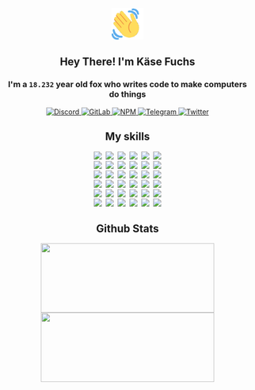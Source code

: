 <div><p align=center><img src=./resources/images/wave.gif width=64px height=64px></p><h2 align=center>Hey There! I'm Käse Fuchs</h2><h3 align=center>I'm a <code>18.232</code> year old fox who writes code to make computers do things</h3><p align=center><a href=https://discord.com/users/507526681125322772><img alt=Discord src="https://img.shields.io/badge/Discord-5865F2?logo=discord&logoColor=white&style=flat-square#9c32050e92da8fb25b1ac175c77901d4"> </a><a href=https://gitlab.com/kasefuchs><img alt=GitLab src="https://img.shields.io/badge/GitLab-330F63?logo=gitlab&logoColor=white&style=flat-square#9c32050e92da8fb25b1ac175c77901d4"> </a><a href=https://npmjs.com/~kasefuchs><img alt=NPM src="https://img.shields.io/badge/NPM-CB3837?logo=npm&logoColor=white&style=flat-square#9c32050e92da8fb25b1ac175c77901d4"> </a><a href=https://t.me/kasefuchs><img alt=Telegram src="https://img.shields.io/badge/Telegram-2CA5E0?logo=telegram&logoColor=white&style=flat-square#9c32050e92da8fb25b1ac175c77901d4"> </a><a href=https://twitter.com/kasefuchs><img alt=Twitter src="https://img.shields.io/badge/Twitter-1DA1F2?logo=twitter&logoColor=white&style=flat-square#9c32050e92da8fb25b1ac175c77901d4"></a></p><h2 align=center>My skills</h2><p align=center><a href=https://aws.amazon.com/ ><picture><source srcset="https://skillicons.dev/icons?i=aws&theme=dark#9c32050e92da8fb25b1ac175c77901d4" media="(prefers-color-scheme: dark)"><source srcset="https://skillicons.dev/icons?i=aws&theme=light#9c32050e92da8fb25b1ac175c77901d4" media="(prefers-color-scheme: light), (prefers-color-scheme: no-preference)"><img src="https://skillicons.dev/icons?i=aws&theme=light#9c32050e92da8fb25b1ac175c77901d4"></picture></a>&nbsp;&nbsp;<a href=https://en.wikipedia.org/wiki/Bash_(Unix_shell)><picture><source srcset="https://skillicons.dev/icons?i=bash&theme=dark#9c32050e92da8fb25b1ac175c77901d4" media="(prefers-color-scheme: dark)"><source srcset="https://skillicons.dev/icons?i=bash&theme=light#9c32050e92da8fb25b1ac175c77901d4" media="(prefers-color-scheme: light), (prefers-color-scheme: no-preference)"><img src="https://skillicons.dev/icons?i=bash&theme=light#9c32050e92da8fb25b1ac175c77901d4"></picture></a>&nbsp;&nbsp;<a href=https://discord.com/developers/docs><picture><source srcset="https://skillicons.dev/icons?i=bots&theme=dark#9c32050e92da8fb25b1ac175c77901d4" media="(prefers-color-scheme: dark)"><source srcset="https://skillicons.dev/icons?i=bots&theme=light#9c32050e92da8fb25b1ac175c77901d4" media="(prefers-color-scheme: light), (prefers-color-scheme: no-preference)"><img src="https://skillicons.dev/icons?i=bots&theme=light#9c32050e92da8fb25b1ac175c77901d4"></picture></a>&nbsp;&nbsp;<a href=https://www.cloudflare.com/ ><picture><source srcset="https://skillicons.dev/icons?i=cloudflare&theme=dark#9c32050e92da8fb25b1ac175c77901d4" media="(prefers-color-scheme: dark)"><source srcset="https://skillicons.dev/icons?i=cloudflare&theme=light#9c32050e92da8fb25b1ac175c77901d4" media="(prefers-color-scheme: light), (prefers-color-scheme: no-preference)"><img src="https://skillicons.dev/icons?i=cloudflare&theme=light#9c32050e92da8fb25b1ac175c77901d4"></picture></a>&nbsp;&nbsp;<a href=https://en.wikipedia.org/wiki/CSS><picture><source srcset="https://skillicons.dev/icons?i=css&theme=dark#9c32050e92da8fb25b1ac175c77901d4" media="(prefers-color-scheme: dark)"><source srcset="https://skillicons.dev/icons?i=css&theme=light#9c32050e92da8fb25b1ac175c77901d4" media="(prefers-color-scheme: light), (prefers-color-scheme: no-preference)"><img src="https://skillicons.dev/icons?i=css&theme=light#9c32050e92da8fb25b1ac175c77901d4"></picture></a>&nbsp;&nbsp;<a href=https://www.docker.com/ ><picture><source srcset="https://skillicons.dev/icons?i=docker&theme=dark#9c32050e92da8fb25b1ac175c77901d4" media="(prefers-color-scheme: dark)"><source srcset="https://skillicons.dev/icons?i=docker&theme=light#9c32050e92da8fb25b1ac175c77901d4" media="(prefers-color-scheme: light), (prefers-color-scheme: no-preference)"><img src="https://skillicons.dev/icons?i=docker&theme=light#9c32050e92da8fb25b1ac175c77901d4"></picture></a><br><a href=https://www.electronjs.org/ ><picture><source srcset="https://skillicons.dev/icons?i=electron&theme=dark#9c32050e92da8fb25b1ac175c77901d4" media="(prefers-color-scheme: dark)"><source srcset="https://skillicons.dev/icons?i=electron&theme=light#9c32050e92da8fb25b1ac175c77901d4" media="(prefers-color-scheme: light), (prefers-color-scheme: no-preference)"><img src="https://skillicons.dev/icons?i=electron&theme=light#9c32050e92da8fb25b1ac175c77901d4"></picture></a>&nbsp;&nbsp;<a href=https://expressjs.com/ ><picture><source srcset="https://skillicons.dev/icons?i=express&theme=dark#9c32050e92da8fb25b1ac175c77901d4" media="(prefers-color-scheme: dark)"><source srcset="https://skillicons.dev/icons?i=express&theme=light#9c32050e92da8fb25b1ac175c77901d4" media="(prefers-color-scheme: light), (prefers-color-scheme: no-preference)"><img src="https://skillicons.dev/icons?i=express&theme=light#9c32050e92da8fb25b1ac175c77901d4"></picture></a>&nbsp;&nbsp;<a href=https://www.figma.com/ ><picture><source srcset="https://skillicons.dev/icons?i=figma&theme=dark#9c32050e92da8fb25b1ac175c77901d4" media="(prefers-color-scheme: dark)"><source srcset="https://skillicons.dev/icons?i=figma&theme=light#9c32050e92da8fb25b1ac175c77901d4" media="(prefers-color-scheme: light), (prefers-color-scheme: no-preference)"><img src="https://skillicons.dev/icons?i=figma&theme=light#9c32050e92da8fb25b1ac175c77901d4"></picture></a>&nbsp;&nbsp;<a href=https://firebase.google.com/ ><picture><source srcset="https://skillicons.dev/icons?i=firebase&theme=dark#9c32050e92da8fb25b1ac175c77901d4" media="(prefers-color-scheme: dark)"><source srcset="https://skillicons.dev/icons?i=firebase&theme=light#9c32050e92da8fb25b1ac175c77901d4" media="(prefers-color-scheme: light), (prefers-color-scheme: no-preference)"><img src="https://skillicons.dev/icons?i=firebase&theme=light#9c32050e92da8fb25b1ac175c77901d4"></picture></a>&nbsp;&nbsp;<a href=https://flask.palletsprojects.com/ ><picture><source srcset="https://skillicons.dev/icons?i=flask&theme=dark#9c32050e92da8fb25b1ac175c77901d4" media="(prefers-color-scheme: dark)"><source srcset="https://skillicons.dev/icons?i=flask&theme=light#9c32050e92da8fb25b1ac175c77901d4" media="(prefers-color-scheme: light), (prefers-color-scheme: no-preference)"><img src="https://skillicons.dev/icons?i=flask&theme=light#9c32050e92da8fb25b1ac175c77901d4"></picture></a>&nbsp;&nbsp;<a href=https://cloud.google.com/ ><picture><source srcset="https://skillicons.dev/icons?i=gcp&theme=dark#9c32050e92da8fb25b1ac175c77901d4" media="(prefers-color-scheme: dark)"><source srcset="https://skillicons.dev/icons?i=gcp&theme=light#9c32050e92da8fb25b1ac175c77901d4" media="(prefers-color-scheme: light), (prefers-color-scheme: no-preference)"><img src="https://skillicons.dev/icons?i=gcp&theme=light#9c32050e92da8fb25b1ac175c77901d4"></picture></a><br><a href=https://git-scm.com/ ><picture><source srcset="https://skillicons.dev/icons?i=git&theme=dark#9c32050e92da8fb25b1ac175c77901d4" media="(prefers-color-scheme: dark)"><source srcset="https://skillicons.dev/icons?i=git&theme=light#9c32050e92da8fb25b1ac175c77901d4" media="(prefers-color-scheme: light), (prefers-color-scheme: no-preference)"><img src="https://skillicons.dev/icons?i=git&theme=light#9c32050e92da8fb25b1ac175c77901d4"></picture></a>&nbsp;&nbsp;<a href=https://github.com/ ><picture><source srcset="https://skillicons.dev/icons?i=github&theme=dark#9c32050e92da8fb25b1ac175c77901d4" media="(prefers-color-scheme: dark)"><source srcset="https://skillicons.dev/icons?i=github&theme=light#9c32050e92da8fb25b1ac175c77901d4" media="(prefers-color-scheme: light), (prefers-color-scheme: no-preference)"><img src="https://skillicons.dev/icons?i=github&theme=light#9c32050e92da8fb25b1ac175c77901d4"></picture></a>&nbsp;&nbsp;<a href=https://gitlab.com/ ><picture><source srcset="https://skillicons.dev/icons?i=gitlab&theme=dark#9c32050e92da8fb25b1ac175c77901d4" media="(prefers-color-scheme: dark)"><source srcset="https://skillicons.dev/icons?i=gitlab&theme=light#9c32050e92da8fb25b1ac175c77901d4" media="(prefers-color-scheme: light), (prefers-color-scheme: no-preference)"><img src="https://skillicons.dev/icons?i=gitlab&theme=light#9c32050e92da8fb25b1ac175c77901d4"></picture></a>&nbsp;&nbsp;<a href=https://www.heroku.com/ ><picture><source srcset="https://skillicons.dev/icons?i=heroku&theme=dark#9c32050e92da8fb25b1ac175c77901d4" media="(prefers-color-scheme: dark)"><source srcset="https://skillicons.dev/icons?i=heroku&theme=light#9c32050e92da8fb25b1ac175c77901d4" media="(prefers-color-scheme: light), (prefers-color-scheme: no-preference)"><img src="https://skillicons.dev/icons?i=heroku&theme=light#9c32050e92da8fb25b1ac175c77901d4"></picture></a>&nbsp;&nbsp;<a href=https://en.wikipedia.org/wiki/HTML><picture><source srcset="https://skillicons.dev/icons?i=html&theme=dark#9c32050e92da8fb25b1ac175c77901d4" media="(prefers-color-scheme: dark)"><source srcset="https://skillicons.dev/icons?i=html&theme=light#9c32050e92da8fb25b1ac175c77901d4" media="(prefers-color-scheme: light), (prefers-color-scheme: no-preference)"><img src="https://skillicons.dev/icons?i=html&theme=light#9c32050e92da8fb25b1ac175c77901d4"></picture></a>&nbsp;&nbsp;<a href=https://en.wikipedia.org/wiki/JavaScript><picture><source srcset="https://skillicons.dev/icons?i=js&theme=dark#9c32050e92da8fb25b1ac175c77901d4" media="(prefers-color-scheme: dark)"><source srcset="https://skillicons.dev/icons?i=js&theme=light#9c32050e92da8fb25b1ac175c77901d4" media="(prefers-color-scheme: light), (prefers-color-scheme: no-preference)"><img src="https://skillicons.dev/icons?i=js&theme=light#9c32050e92da8fb25b1ac175c77901d4"></picture></a><br><a href=https://en.wikipedia.org/wiki/Linux><picture><source srcset="https://skillicons.dev/icons?i=linux&theme=dark#9c32050e92da8fb25b1ac175c77901d4" media="(prefers-color-scheme: dark)"><source srcset="https://skillicons.dev/icons?i=linux&theme=light#9c32050e92da8fb25b1ac175c77901d4" media="(prefers-color-scheme: light), (prefers-color-scheme: no-preference)"><img src="https://skillicons.dev/icons?i=linux&theme=light#9c32050e92da8fb25b1ac175c77901d4"></picture></a>&nbsp;&nbsp;<a href=https://mui.com/ ><picture><source srcset="https://skillicons.dev/icons?i=materialui&theme=dark#9c32050e92da8fb25b1ac175c77901d4" media="(prefers-color-scheme: dark)"><source srcset="https://skillicons.dev/icons?i=materialui&theme=light#9c32050e92da8fb25b1ac175c77901d4" media="(prefers-color-scheme: light), (prefers-color-scheme: no-preference)"><img src="https://skillicons.dev/icons?i=materialui&theme=light#9c32050e92da8fb25b1ac175c77901d4"></picture></a>&nbsp;&nbsp;<a href=https://en.wikipedia.org/wiki/Markdown><picture><source srcset="https://skillicons.dev/icons?i=md&theme=dark#9c32050e92da8fb25b1ac175c77901d4" media="(prefers-color-scheme: dark)"><source srcset="https://skillicons.dev/icons?i=md&theme=light#9c32050e92da8fb25b1ac175c77901d4" media="(prefers-color-scheme: light), (prefers-color-scheme: no-preference)"><img src="https://skillicons.dev/icons?i=md&theme=light#9c32050e92da8fb25b1ac175c77901d4"></picture></a>&nbsp;&nbsp;<a href=https://www.mongodb.com/ ><picture><source srcset="https://skillicons.dev/icons?i=mongodb&theme=dark#9c32050e92da8fb25b1ac175c77901d4" media="(prefers-color-scheme: dark)"><source srcset="https://skillicons.dev/icons?i=mongodb&theme=light#9c32050e92da8fb25b1ac175c77901d4" media="(prefers-color-scheme: light), (prefers-color-scheme: no-preference)"><img src="https://skillicons.dev/icons?i=mongodb&theme=light#9c32050e92da8fb25b1ac175c77901d4"></picture></a>&nbsp;&nbsp;<a href=https://www.mysql.com/ ><picture><source srcset="https://skillicons.dev/icons?i=mysql&theme=dark#9c32050e92da8fb25b1ac175c77901d4" media="(prefers-color-scheme: dark)"><source srcset="https://skillicons.dev/icons?i=mysql&theme=light#9c32050e92da8fb25b1ac175c77901d4" media="(prefers-color-scheme: light), (prefers-color-scheme: no-preference)"><img src="https://skillicons.dev/icons?i=mysql&theme=light#9c32050e92da8fb25b1ac175c77901d4"></picture></a>&nbsp;&nbsp;<a href=https://nextjs.org/ ><picture><source srcset="https://skillicons.dev/icons?i=nextjs&theme=dark#9c32050e92da8fb25b1ac175c77901d4" media="(prefers-color-scheme: dark)"><source srcset="https://skillicons.dev/icons?i=nextjs&theme=light#9c32050e92da8fb25b1ac175c77901d4" media="(prefers-color-scheme: light), (prefers-color-scheme: no-preference)"><img src="https://skillicons.dev/icons?i=nextjs&theme=light#9c32050e92da8fb25b1ac175c77901d4"></picture></a><br><a href=https://nodejs.org/en/ ><picture><source srcset="https://skillicons.dev/icons?i=nodejs&theme=dark#9c32050e92da8fb25b1ac175c77901d4" media="(prefers-color-scheme: dark)"><source srcset="https://skillicons.dev/icons?i=nodejs&theme=light#9c32050e92da8fb25b1ac175c77901d4" media="(prefers-color-scheme: light), (prefers-color-scheme: no-preference)"><img src="https://skillicons.dev/icons?i=nodejs&theme=light#9c32050e92da8fb25b1ac175c77901d4"></picture></a>&nbsp;&nbsp;<a href=https://www.postgresql.org/ ><picture><source srcset="https://skillicons.dev/icons?i=postgres&theme=dark#9c32050e92da8fb25b1ac175c77901d4" media="(prefers-color-scheme: dark)"><source srcset="https://skillicons.dev/icons?i=postgres&theme=light#9c32050e92da8fb25b1ac175c77901d4" media="(prefers-color-scheme: light), (prefers-color-scheme: no-preference)"><img src="https://skillicons.dev/icons?i=postgres&theme=light#9c32050e92da8fb25b1ac175c77901d4"></picture></a>&nbsp;&nbsp;<a href=https://learn.microsoft.com/en-us/powershell/ ><picture><source srcset="https://skillicons.dev/icons?i=powershell&theme=dark#9c32050e92da8fb25b1ac175c77901d4" media="(prefers-color-scheme: dark)"><source srcset="https://skillicons.dev/icons?i=powershell&theme=light#9c32050e92da8fb25b1ac175c77901d4" media="(prefers-color-scheme: light), (prefers-color-scheme: no-preference)"><img src="https://skillicons.dev/icons?i=powershell&theme=light#9c32050e92da8fb25b1ac175c77901d4"></picture></a>&nbsp;&nbsp;<a href=https://www.python.org/ ><picture><source srcset="https://skillicons.dev/icons?i=py&theme=dark#9c32050e92da8fb25b1ac175c77901d4" media="(prefers-color-scheme: dark)"><source srcset="https://skillicons.dev/icons?i=py&theme=light#9c32050e92da8fb25b1ac175c77901d4" media="(prefers-color-scheme: light), (prefers-color-scheme: no-preference)"><img src="https://skillicons.dev/icons?i=py&theme=light#9c32050e92da8fb25b1ac175c77901d4"></picture></a>&nbsp;&nbsp;<a href=https://www.raspberrypi.org/ ><picture><source srcset="https://skillicons.dev/icons?i=raspberrypi&theme=dark#9c32050e92da8fb25b1ac175c77901d4" media="(prefers-color-scheme: dark)"><source srcset="https://skillicons.dev/icons?i=raspberrypi&theme=light#9c32050e92da8fb25b1ac175c77901d4" media="(prefers-color-scheme: light), (prefers-color-scheme: no-preference)"><img src="https://skillicons.dev/icons?i=raspberrypi&theme=light#9c32050e92da8fb25b1ac175c77901d4"></picture></a>&nbsp;&nbsp;<a href=https://reactjs.org/ ><picture><source srcset="https://skillicons.dev/icons?i=react&theme=dark#9c32050e92da8fb25b1ac175c77901d4" media="(prefers-color-scheme: dark)"><source srcset="https://skillicons.dev/icons?i=react&theme=light#9c32050e92da8fb25b1ac175c77901d4" media="(prefers-color-scheme: light), (prefers-color-scheme: no-preference)"><img src="https://skillicons.dev/icons?i=react&theme=light#9c32050e92da8fb25b1ac175c77901d4"></picture></a><br><a href=https://redux.js.org/ ><picture><source srcset="https://skillicons.dev/icons?i=redux&theme=dark#9c32050e92da8fb25b1ac175c77901d4" media="(prefers-color-scheme: dark)"><source srcset="https://skillicons.dev/icons?i=redux&theme=light#9c32050e92da8fb25b1ac175c77901d4" media="(prefers-color-scheme: light), (prefers-color-scheme: no-preference)"><img src="https://skillicons.dev/icons?i=redux&theme=light#9c32050e92da8fb25b1ac175c77901d4"></picture></a>&nbsp;&nbsp;<a href=https://en.wikipedia.org/wiki/Regular_expression><picture><source srcset="https://skillicons.dev/icons?i=regex&theme=dark#9c32050e92da8fb25b1ac175c77901d4" media="(prefers-color-scheme: dark)"><source srcset="https://skillicons.dev/icons?i=regex&theme=light#9c32050e92da8fb25b1ac175c77901d4" media="(prefers-color-scheme: light), (prefers-color-scheme: no-preference)"><img src="https://skillicons.dev/icons?i=regex&theme=light#9c32050e92da8fb25b1ac175c77901d4"></picture></a>&nbsp;&nbsp;<a href=https://en.wikipedia.org/wiki/Sass_(stylesheet_language)><picture><source srcset="https://skillicons.dev/icons?i=sass&theme=dark#9c32050e92da8fb25b1ac175c77901d4" media="(prefers-color-scheme: dark)"><source srcset="https://skillicons.dev/icons?i=sass&theme=light#9c32050e92da8fb25b1ac175c77901d4" media="(prefers-color-scheme: light), (prefers-color-scheme: no-preference)"><img src="https://skillicons.dev/icons?i=sass&theme=light#9c32050e92da8fb25b1ac175c77901d4"></picture></a>&nbsp;&nbsp;<a href=https://www.typescriptlang.org/ ><picture><source srcset="https://skillicons.dev/icons?i=ts&theme=dark#9c32050e92da8fb25b1ac175c77901d4" media="(prefers-color-scheme: dark)"><source srcset="https://skillicons.dev/icons?i=ts&theme=light#9c32050e92da8fb25b1ac175c77901d4" media="(prefers-color-scheme: light), (prefers-color-scheme: no-preference)"><img src="https://skillicons.dev/icons?i=ts&theme=light#9c32050e92da8fb25b1ac175c77901d4"></picture></a>&nbsp;&nbsp;<a href=https://unity.com/ ><picture><source srcset="https://skillicons.dev/icons?i=unity&theme=dark#9c32050e92da8fb25b1ac175c77901d4" media="(prefers-color-scheme: dark)"><source srcset="https://skillicons.dev/icons?i=unity&theme=light#9c32050e92da8fb25b1ac175c77901d4" media="(prefers-color-scheme: light), (prefers-color-scheme: no-preference)"><img src="https://skillicons.dev/icons?i=unity&theme=light#9c32050e92da8fb25b1ac175c77901d4"></picture></a>&nbsp;&nbsp;<a href=https://workers.cloudflare.com/ ><picture><source srcset="https://skillicons.dev/icons?i=workers&theme=dark#9c32050e92da8fb25b1ac175c77901d4" media="(prefers-color-scheme: dark)"><source srcset="https://skillicons.dev/icons?i=workers&theme=light#9c32050e92da8fb25b1ac175c77901d4" media="(prefers-color-scheme: light), (prefers-color-scheme: no-preference)"><img src="https://skillicons.dev/icons?i=workers&theme=light#9c32050e92da8fb25b1ac175c77901d4"></picture></a><br></p><h2 align=center>Github Stats</h2><p align=center><picture><source srcset="https://github-readme-stats-kasefuchs.vercel.app/api/?count_private=true&hide_border=true&hide_rank=true&line_height=20&hide_title=true&username=Kasefuchs&theme=dark#9c32050e92da8fb25b1ac175c77901d4" media="(prefers-color-scheme: dark)"><source srcset="https://github-readme-stats-kasefuchs.vercel.app/api/?count_private=true&hide_border=true&hide_rank=true&line_height=20&hide_title=true&username=Kasefuchs&theme=light#9c32050e92da8fb25b1ac175c77901d4" media="(prefers-color-scheme: light), (prefers-color-scheme: no-preference)"><img align=middle width=350 height=140 src="https://github-readme-stats-kasefuchs.vercel.app/api/?count_private=true&hide_border=true&hide_rank=true&line_height=20&hide_title=true&username=Kasefuchs&theme=light#9c32050e92da8fb25b1ac175c77901d4"></picture><picture><source srcset="https://github-readme-stats-kasefuchs.vercel.app/api/top-langs/?count_private=true&hide_border=true&layout=compact&username=Kasefuchs&theme=dark#9c32050e92da8fb25b1ac175c77901d4" media="(prefers-color-scheme: dark)"><source srcset="https://github-readme-stats-kasefuchs.vercel.app/api/top-langs/?count_private=true&hide_border=true&layout=compact&username=Kasefuchs&theme=light#9c32050e92da8fb25b1ac175c77901d4" media="(prefers-color-scheme: light), (prefers-color-scheme: no-preference)"><img align=middle width=350 height=140 src="https://github-readme-stats-kasefuchs.vercel.app/api/top-langs/?count_private=true&hide_border=true&layout=compact&username=Kasefuchs&theme=light#9c32050e92da8fb25b1ac175c77901d4"></picture></p><img src="https://hit.yhype.me/github/profile?user_id=64592097#9c32050e92da8fb25b1ac175c77901d4" alt=""></div>